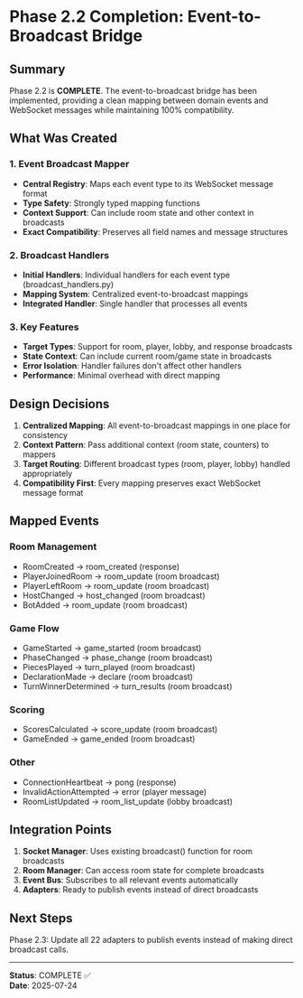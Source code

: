 # Phase 2.2 Completion: Event-to-Broadcast Bridge

## Summary
Phase 2.2 is **COMPLETE**. The event-to-broadcast bridge has been implemented, providing a clean mapping between domain events and WebSocket messages while maintaining 100% compatibility.

## What Was Created

### 1. Event Broadcast Mapper
- **Central Registry**: Maps each event type to its WebSocket message format
- **Type Safety**: Strongly typed mapping functions
- **Context Support**: Can include room state and other context in broadcasts
- **Exact Compatibility**: Preserves all field names and message structures

### 2. Broadcast Handlers
- **Initial Handlers**: Individual handlers for each event type (broadcast_handlers.py)
- **Mapping System**: Centralized event-to-broadcast mappings
- **Integrated Handler**: Single handler that processes all events

### 3. Key Features
- **Target Types**: Support for room, player, lobby, and response broadcasts
- **State Context**: Can include current room/game state in broadcasts
- **Error Isolation**: Handler failures don't affect other handlers
- **Performance**: Minimal overhead with direct mapping

## Design Decisions

1. **Centralized Mapping**: All event-to-broadcast mappings in one place for consistency
2. **Context Pattern**: Pass additional context (room state, counters) to mappers
3. **Target Routing**: Different broadcast types (room, player, lobby) handled appropriately
4. **Compatibility First**: Every mapping preserves exact WebSocket message format

## Mapped Events

### Room Management
- RoomCreated → room_created (response)
- PlayerJoinedRoom → room_update (room broadcast)
- PlayerLeftRoom → room_update (room broadcast)
- HostChanged → host_changed (room broadcast)
- BotAdded → room_update (room broadcast)

### Game Flow
- GameStarted → game_started (room broadcast)
- PhaseChanged → phase_change (room broadcast)
- PiecesPlayed → turn_played (room broadcast)
- DeclarationMade → declare (room broadcast)
- TurnWinnerDetermined → turn_results (room broadcast)

### Scoring
- ScoresCalculated → score_update (room broadcast)
- GameEnded → game_ended (room broadcast)

### Other
- ConnectionHeartbeat → pong (response)
- InvalidActionAttempted → error (player message)
- RoomListUpdated → room_list_update (lobby broadcast)

## Integration Points

1. **Socket Manager**: Uses existing broadcast() function for room broadcasts
2. **Room Manager**: Can access room state for complete broadcasts
3. **Event Bus**: Subscribes to all relevant events automatically
4. **Adapters**: Ready to publish events instead of direct broadcasts

## Next Steps
Phase 2.3: Update all 22 adapters to publish events instead of making direct broadcast calls.

---
**Status**: COMPLETE ✅  
**Date**: 2025-07-24